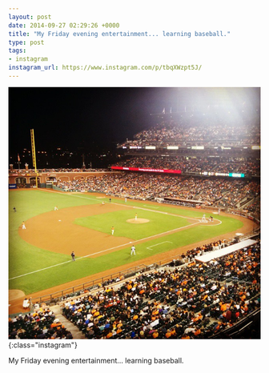 ```yaml
---
layout: post
date: 2014-09-27 02:29:26 +0000
title: "My Friday evening entertainment... learning baseball."
type: post
tags:
- instagram
instagram_url: https://www.instagram.com/p/tbqXWzpt5J/
---
```


![Instagram - tbqXWzpt5J](/assets/tbqXWzpt5J.jpg){:class="instagram"}

My Friday evening entertainment... learning baseball.
